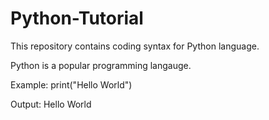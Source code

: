 # Python-Tutorial
This repository contains coding syntax for Python language.

Python is a popular programming langauge.

Example:
print("Hello World")

Output: Hello World
